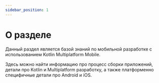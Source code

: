 ```yaml
---
sidebar_position: 1
---
```


# О разделе

Данный раздел является базой знаний по мобильной разработке с использованием Kotlin Multiplatform Mobile.

Здесь можно найти информацию про процесс сборки приложений, детали про Kotlin и Multiplatform разработку, а также платформенно специфичные детали про Android и iOS.
